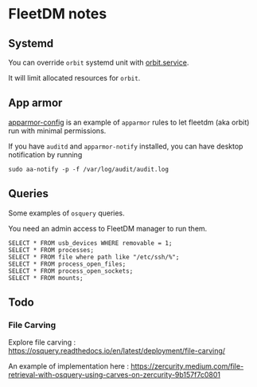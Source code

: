 # FleetDM notes

## Systemd

You can override `orbit` systemd unit with [orbit.service](orbit.service). 

It will limit allocated resources for `orbit`.

## App armor

[apparmor-config](apparmor-config) is an example of `apparmor` rules to let fleetdm (aka orbit) run with minimal permissions.

If you have `auditd` and `apparmor-notify` installed, you can have desktop notification by running
```
sudo aa-notify -p -f /var/log/audit/audit.log
```

## Queries

Some examples of `osquery` queries. 

You need an admin access to FleetDM manager to run them.

```
SELECT * FROM usb_devices WHERE removable = 1;
SELECT * FROM processes;
SELECT * FROM file where path like "/etc/ssh/%";
SELECT * FROM process_open_files;
SELECT * FROM process_open_sockets;
SELECT * FROM mounts;
```

## Todo

### File Carving

Explore file carving : https://osquery.readthedocs.io/en/latest/deployment/file-carving/

An example of implementation here : https://zercurity.medium.com/file-retrieval-with-osquery-using-carves-on-zercurity-9b157f7c0801
